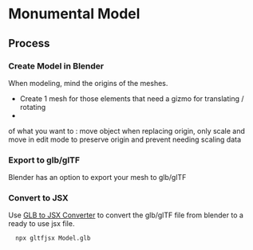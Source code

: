 # Monumental Model

## Process

### Create Model in Blender

When modeling, mind the origins of the meshes.

- Create 1 mesh for those elements that need a gizmo for translating / rotating
- 

of what you want to : move object when replacing origin, only scale and move in edit mode to preserve origin and prevent needing scaling data

### Export to glb/glTF

Blender has an option to export your mesh to glb/glTF

### Convert to JSX

Use [GLB to JSX Converter](https://github.com/pmndrs/gltfjsx) to convert the glb/glTF file from blender 
to a ready to use jsx file.

```shell
  npx gltfjsx Model.glb
```
